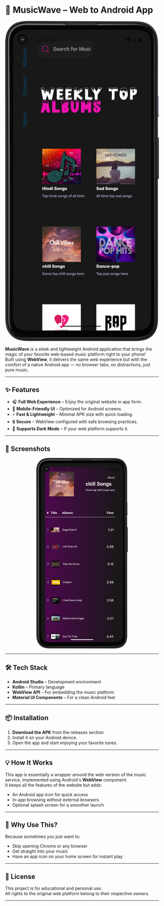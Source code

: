 # 🎵 MusicWave – Web to Android App

<img src="Images/pic1.png" alt="Music App Banner" width="800">

**MusicWave** is a sleek and lightweight Android application that brings the magic of your favorite web-based music platform right to your phone!  
Built using **WebView**, it delivers the same web experience but with the comfort of a native Android app — no browser tabs, no distractions, just pure music.

---

## ✨ Features

- 🎧 **Full Web Experience** – Enjoy the original website in app form.
- 📱 **Mobile-Friendly UI** – Optimized for Android screens.
- ⚡ **Fast & Lightweight** – Minimal APK size with quick loading.
- 🔒 **Secure** – WebView configured with safe browsing practices.
- 🌙 **Supports Dark Mode** – If your web platform supports it.

---

## 📸 Screenshots

<p align="center">
  <img src="Images/pic2.png" alt="Music App Screenshot 2" width="300">
</p>

---

## 🛠️ Tech Stack

- **Android Studio** – Development environment
- **Kotlin** – Primary language
- **WebView API** – For embedding the music platform
- **Material UI Components** – For a clean Android feel

---

## 📦 Installation

1. **Download the APK** from the releases section.
2. Install it on your Android device.
3. Open the app and start enjoying your favorite tunes.

---

## 💡 How It Works

This app is essentially a wrapper around the web version of the music service, implemented using Android's **WebView** component.  
It keeps all the features of the website but adds:

- An Android app icon for quick access
- In-app browsing without external browsers
- Optional splash screen for a smoother launch

---

## 🚀 Why Use This?

Because sometimes you just want to:
- Skip opening Chrome or any browser
- Get straight into your music
- Have an app icon on your home screen for instant play

---

## 📄 License

This project is for educational and personal use.  
All rights to the original web platform belong to their respective owners.

---
